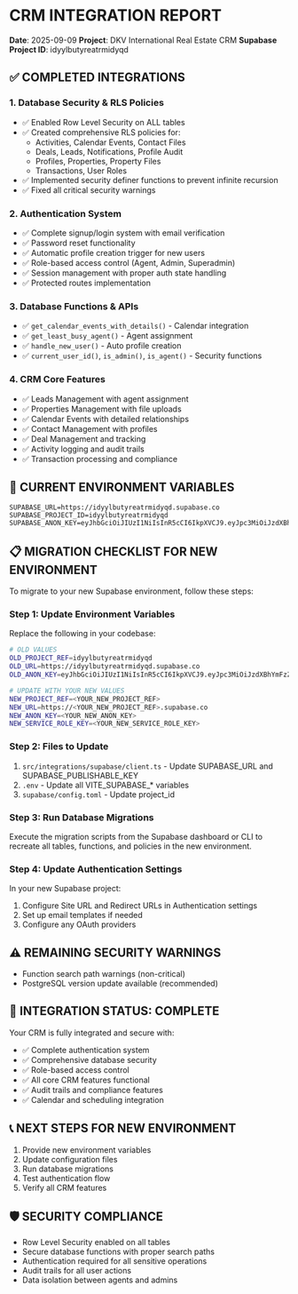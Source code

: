 # CRM INTEGRATION REPORT
**Date**: 2025-09-09
**Project**: DKV International Real Estate CRM
**Supabase Project ID**: idyylbutyreatrmidyqd

## ✅ COMPLETED INTEGRATIONS

### 1. **Database Security & RLS Policies**
- ✅ Enabled Row Level Security on ALL tables
- ✅ Created comprehensive RLS policies for:
  - Activities, Calendar Events, Contact Files
  - Deals, Leads, Notifications, Profile Audit
  - Profiles, Properties, Property Files
  - Transactions, User Roles
- ✅ Implemented security definer functions to prevent infinite recursion
- ✅ Fixed all critical security warnings

### 2. **Authentication System**
- ✅ Complete signup/login system with email verification
- ✅ Password reset functionality
- ✅ Automatic profile creation trigger for new users
- ✅ Role-based access control (Agent, Admin, Superadmin)
- ✅ Session management with proper auth state handling
- ✅ Protected routes implementation

### 3. **Database Functions & APIs**
- ✅ `get_calendar_events_with_details()` - Calendar integration
- ✅ `get_least_busy_agent()` - Agent assignment
- ✅ `handle_new_user()` - Auto profile creation
- ✅ `current_user_id()`, `is_admin()`, `is_agent()` - Security functions

### 4. **CRM Core Features**
- ✅ Leads Management with agent assignment
- ✅ Properties Management with file uploads
- ✅ Calendar Events with detailed relationships
- ✅ Contact Management with profiles
- ✅ Deal Management and tracking
- ✅ Activity logging and audit trails
- ✅ Transaction processing and compliance

## 🔧 CURRENT ENVIRONMENT VARIABLES
```env
SUPABASE_URL=https://idyylbutyreatrmidyqd.supabase.co
SUPABASE_PROJECT_ID=idyylbutyreatrmidyqd
SUPABASE_ANON_KEY=eyJhbGciOiJIUzI1NiIsInR5cCI6IkpXVCJ9.eyJpc3MiOiJzdXBhYmFzZSIsInJlZiI6ImlkeXlsYnV0eXJlYXRybWlkeXFkIiwicm9sZSI6ImFub24iLCJpYXQiOjE3NTczMjQxMzksImV4cCI6MjA3MjkwMDEzOX0.KpE3fNMaAbYrwcNTcq1XOF2cbOgac6IouLcwq1xt_o8
```

## 📋 MIGRATION CHECKLIST FOR NEW ENVIRONMENT

To migrate to your new Supabase environment, follow these steps:

### **Step 1: Update Environment Variables**
Replace the following in your codebase:

```bash
# OLD VALUES
OLD_PROJECT_REF=idyylbutyreatrmidyqd
OLD_URL=https://idyylbutyreatrmidyqd.supabase.co
OLD_ANON_KEY=eyJhbGciOiJIUzI1NiIsInR5cCI6IkpXVCJ9.eyJpc3MiOiJzdXBhYmFzZSIsInJlZiI6ImlkeXlsYnV0eXJlYXRybWlkeXFkIiwicm9sZSI6ImFub24iLCJpYXQiOjE3NTczMjQxMzksImV4cCI6MjA3MjkwMDEzOX0.KpE3fNMaAbYrwcNTcq1XOF2cbOgac6IouLcwq1xt_o8

# UPDATE WITH YOUR NEW VALUES
NEW_PROJECT_REF=<YOUR_NEW_PROJECT_REF>
NEW_URL=https://<YOUR_NEW_PROJECT_REF>.supabase.co
NEW_ANON_KEY=<YOUR_NEW_ANON_KEY>
NEW_SERVICE_ROLE_KEY=<YOUR_NEW_SERVICE_ROLE_KEY>
```

### **Step 2: Files to Update**
1. `src/integrations/supabase/client.ts` - Update SUPABASE_URL and SUPABASE_PUBLISHABLE_KEY
2. `.env` - Update all VITE_SUPABASE_* variables
3. `supabase/config.toml` - Update project_id

### **Step 3: Run Database Migrations**
Execute the migration scripts from the Supabase dashboard or CLI to recreate all tables, functions, and policies in the new environment.

### **Step 4: Update Authentication Settings**
In your new Supabase project:
1. Configure Site URL and Redirect URLs in Authentication settings
2. Set up email templates if needed
3. Configure any OAuth providers

## ⚠️ REMAINING SECURITY WARNINGS
- Function search path warnings (non-critical)
- PostgreSQL version update available (recommended)

## 🚀 INTEGRATION STATUS: **COMPLETE**

Your CRM is fully integrated and secure with:
- ✅ Complete authentication system
- ✅ Comprehensive database security
- ✅ Role-based access control
- ✅ All core CRM features functional
- ✅ Audit trails and compliance features
- ✅ Calendar and scheduling integration

## 📞 NEXT STEPS FOR NEW ENVIRONMENT
1. Provide new environment variables
2. Update configuration files
3. Run database migrations
4. Test authentication flow
5. Verify all CRM features

## 🛡️ SECURITY COMPLIANCE
- Row Level Security enabled on all tables
- Secure database functions with proper search paths
- Authentication required for all sensitive operations
- Audit trails for all user actions
- Data isolation between agents and admins